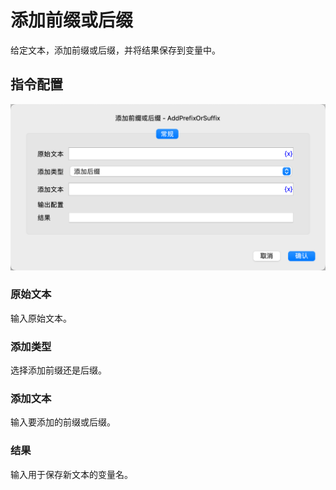 # 添加前缀或后缀

给定文本，添加前缀或后缀，并将结果保存到变量中。

## 指令配置

![添加前缀或后缀常规配置对话框](add_prefix_or_suffix_general_config.png)

### 原始文本

输入原始文本。

### 添加类型

选择添加前缀还是后缀。

### 添加文本

输入要添加的前缀或后缀。

### 结果

输入用于保存新文本的变量名。

